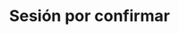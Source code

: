 ---
id: b4-1
title: "Sesión por confirmar"
slug: /sesion-por-confirmar-4
speakers:
format: session
block: h1-bb-2024
time_start: 2024-05-09T14:05:00-06:00
time_end: 2024-05-09T14:40:00-06:00
video:
slides:
draft: true
---